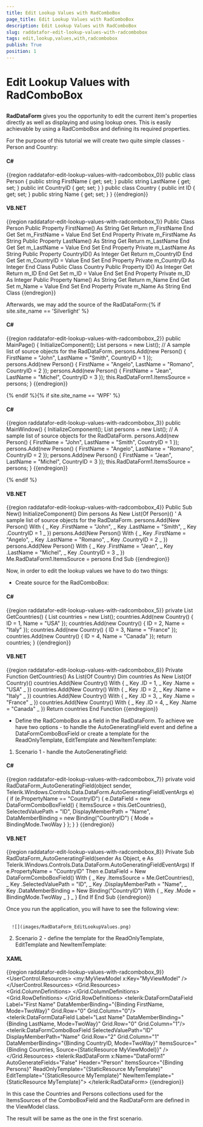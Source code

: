 ```yaml
---
title: Edit Lookup Values with RadComboBox
page_title: Edit Lookup Values with RadComboBox
description: Edit Lookup Values with RadComboBox
slug: raddatafor-edit-lookup-values-with-radcombobox
tags: edit,lookup,values,with,radcombobox
publish: True
position: 1
---
```


# Edit Lookup Values with RadComboBox



## 

__RadDataForm__ gives you the opportunity to edit the current item's properties directly as well as displaying and using lookup ones. This is easily achievable by using a RadComboBox and defining its required properties. 

For the purpose of this tutorial we will create two quite simple classes - Person and Country:

#### __C#__

{{region raddatafor-edit-lookup-values-with-radcombobox_0}}
	public class Person
	 {
	  public string FirstName { get; set; }
	  public string LastName { get; set; }
	  public int CountryID { get; set; }
	 }
	public class Country
	 {
	  public int ID { get; set; }
	  public string Name { get; set; }
	 }
	{{endregion}}



#### __VB.NET__

{{region raddatafor-edit-lookup-values-with-radcombobox_1}}
	Public Class Person
	 Public Property FirstName() As String
	  Get
	   Return m_FirstName
	  End Get
	  Set
	   m_FirstName = Value
	  End Set
	 End Property
	 Private m_FirstName As String
	 Public Property LastName() As String
	  Get
	   Return m_LastName
	  End Get
	  Set
	   m_LastName = Value
	  End Set
	 End Property
	 Private m_LastName As String
	 Public Property CountryID() As Integer
	  Get
	   Return m_CountryID
	  End Get
	  Set
	   m_CountryID = Value
	  End Set
	 End Property
	 Private m_CountryID As Integer
	End Class
	Public Class Country
	 Public Property ID() As Integer
	  Get
	   Return m_ID
	  End Get
	  Set
	   m_ID = Value
	  End Set
	 End Property
	 Private m_ID As Integer
	 Public Property Name() As String
	  Get
	   Return m_Name
	  End Get
	  Set
	   m_Name = Value
	  End Set
	 End Property
	 Private m_Name As String
	End Class
	{{endregion}}



Afterwards, we may add the source of the RadDataForm:{% if site.site_name == 'Silverlight' %}

#### __C#__

{{region raddatafor-edit-lookup-values-with-radcombobox_2}}
	public MainPage()
	  {
	   InitializeComponent();
	   List<Person> persons = new List<Person>();
	   // A sample list of source objects for the RadDataForm. 
	   persons.Add(new Person() { FirstName = "John", LastName = "Smith", CountryID = 1 });
	   persons.Add(new Person() { FirstName = "Angelo", LastName = "Romano", CountryID = 2 });
	   persons.Add(new Person() { FirstName = "Jean", LastName = "Michel", CountryID = 3 });
	   this.RadDataForm1.ItemsSource = persons;
	  }
	{{endregion}}

{% endif %}{% if site.site_name == 'WPF' %}

#### __C#__

{{region raddatafor-edit-lookup-values-with-radcombobox_3}}
	public MainWindow()
	  {
	   InitializeComponent();
	   List<Person> persons = new List<Person>();
	   // A sample list of source objects for the RadDataForm. 
	   persons.Add(new Person() { FirstName = "John", LastName = "Smith", CountryID = 1 });
	   persons.Add(new Person() { FirstName = "Angelo", LastName = "Romano", CountryID = 2 });
	   persons.Add(new Person() { FirstName = "Jean", LastName = "Michel", CountryID = 3 });
	   this.RadDataForm1.ItemsSource = persons;
	  }
	{{endregion}}

{% endif %}



#### __VB.NET__

{{region raddatafor-edit-lookup-values-with-radcombobox_4}}
	Public Sub New()
	 InitializeComponent()
	 Dim persons As New List(Of Person)()
	 ' A sample list of source objects for the RadDataForm. 
	 persons.Add(New Person() With { _
	  Key .FirstName = "John", _
	  Key .LastName = "Smith", _
	  Key .CountryID = 1 _
	 })
	 persons.Add(New Person() With { _
	  Key .FirstName = "Angelo", _
	  Key .LastName = "Romano", _
	  Key .CountryID = 2 _
	 })
	 persons.Add(New Person() With { _
	  Key .FirstName = "Jean", _
	  Key .LastName = "Michel", _
	  Key .CountryID = 3 _
	 })
	 Me.RadDataForm1.ItemsSource = persons
	End Sub
	{{endregion}}



Now, in order to edit the lookup values we have to do two things:

* Create source for the RadComboBox:

#### __C#__

{{region raddatafor-edit-lookup-values-with-radcombobox_5}}
	private List<Country> GetCountries()
	  {
	   List<Country> countries = new List<Country>();
	   countries.Add(new Country() { ID = 1, Name = "USA" });
	   countries.Add(new Country() { ID = 2, Name = "Italy" });
	   countries.Add(new Country() { ID = 3, Name = "France" });
	   countries.Add(new Country() { ID = 4, Name = "Canada" });
	   return countries;
	  }
	{{endregion}}



#### __VB.NET__

{{region raddatafor-edit-lookup-values-with-radcombobox_6}}
	Private Function GetCountries() As List(Of Country)
	 Dim countries As New List(Of Country)()
	 countries.Add(New Country() With { _
	  Key .ID = 1, _
	  Key .Name = "USA" _
	 })
	 countries.Add(New Country() With { _
	  Key .ID = 2, _
	  Key .Name = "Italy" _
	 })
	 countries.Add(New Country() With { _
	  Key .ID = 3, _
	  Key .Name = "France" _
	 })
	 countries.Add(New Country() With { _
	  Key .ID = 4, _
	  Key .Name = "Canada" _
	 })
	 Return countries
	End Function
	{{endregion}}



* Define the RadComboBox as a field in the RadDataForm. To achieve we have two options - to handle the AutoGeneratingField event and define a DataFormComboBoxField or create a template for the ReadOnlyTemplate, EditTemplate and NewItemTemplate:

1. Scenario 1 - handle the AutoGeneratingField:

#### __C#__

{{region raddatafor-edit-lookup-values-with-radcombobox_7}}
	private void RadDataForm_AutoGeneratingField(object sender, Telerik.Windows.Controls.Data.DataForm.AutoGeneratingFieldEventArgs e)
	  {
	   if (e.PropertyName == "CountryID")
	   {
	    e.DataField = new DataFormComboBoxField()
	    {
	     ItemsSource = this.GetCountries(),
	     SelectedValuePath = "ID",
	     DisplayMemberPath = "Name",
	     DataMemberBinding = new Binding("CountryID") { Mode = BindingMode.TwoWay }
	    };
	   }
	  }
	{{endregion}}



#### __VB.NET__

{{region raddatafor-edit-lookup-values-with-radcombobox_8}}
	Private Sub RadDataForm_AutoGeneratingField(sender As Object, e As Telerik.Windows.Controls.Data.DataForm.AutoGeneratingFieldEventArgs)
	 If e.PropertyName = "CountryID" Then
	  e.DataField = New DataFormComboBoxField() With { _
	   Key .ItemsSource = Me.GetCountries(), _
	   Key .SelectedValuePath = "ID", _
	   Key .DisplayMemberPath = "Name", _
	   Key .DataMemberBinding = New Binding("CountryID") With { _
	   Key .Mode = BindingMode.TwoWay _
	   } _
	  }
	 End If
	End Sub
	{{endregion}}



Once you run the application, you will have to see the following view:




         
      ![](images/RadDataForm_EditLookupValues.png)

2. Scenario 2 - define the template for the ReadOnlyTemplate, EditTemplate and NewItemTemplate: 

#### __XAML__

{{region raddatafor-edit-lookup-values-with-radcombobox_9}}
	<UserControl.Resources>
	 <my:MyViewModel x:Key="MyViewModel" />
	</UserControl.Resources>
	<Grid x:Name="LayoutRoot" Background="White" DataContext="{StaticResource MyViewModel}">
	 <Grid.Resources>   
	  <DataTemplate x:Key="MyTemplate">
	   <Grid>
	              <Grid.ColumnDefinitions>
	     <ColumnDefinition/>
	     <ColumnDefinition/>
	    </Grid.ColumnDefinitions>
	   <Grid.RowDefinitions>
	     <RowDefinition/>
	     <RowDefinition/>
	   </Grid.RowDefinitions>
	   <telerik:DataFormDataField Label="First Name" DataMemberBinding="{Binding FirstName, Mode=TwoWay}" Grid.Row="0" Grid.Column="0"/>
	   <telerik:DataFormDataField Label="Last Name" DataMemberBinding="{Binding LastName, Mode=TwoWay}" Grid.Row="0" Grid.Column="1"/>
	   <telerik:DataFormComboBoxField SelectedValuePath="ID" DisplayMemberPath="Name"
	                                  Grid.Row="2" Grid.Column="1" DataMemberBinding="{Binding CountryID, Mode=TwoWay}" 
	                                  ItemsSource="{Binding Countries, Source={StaticResource MyViewModel}}" />
	   </Grid>
	  </DataTemplate>
	 </Grid.Resources>
	 <telerik:RadDataForm x:Name="DataForm1"
	    AutoGenerateFields="False"
	    Header="Person" 
	    ItemsSource="{Binding Persons}"
	    ReadOnlyTemplate="{StaticResource MyTemplate}"
	    EditTemplate="{StaticResource MyTemplate}"
	    NewItemTemplate="{StaticResource MyTemplate}">
	 </telerik:RadDataForm>
	</Grid>
	{{endregion}}



In this case the Countries and Persons collections used for the ItemsSources of the ComboBoxField and the RadDataForm are defined in the ViewModel class.

The result will be same as the one in the first scenario. 

